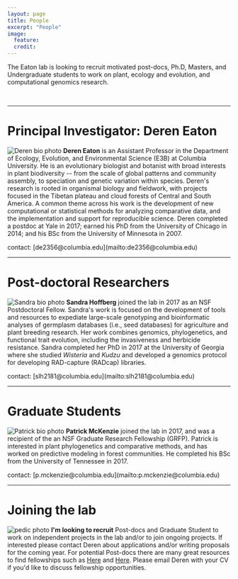 ```yaml
---
layout: page
title: People
excerpt: "People"
image:
  feature:
  credit:
---
```


The Eaton lab is looking to recruit motivated post-docs, Ph.D,
Masters, and Undergraduate students to work on plant, ecology and evolution,
and computational genomics research. 

<br>
<hr>
<h1 class="entry-subtitle" id="Principle Investigator">Principal Investigator: Deren Eaton</h1>
<p>
<img src="{{ site.url }}/images/Deren-photo4.png"
     class="people-photo" 
     alt="Deren bio photo">
<span style="font-weight:bold">Deren Eaton</span> 
is an Assistant Professor in the Department of Ecology, Evolution, 
and Environmental Science (E3B) at Columbia University. 
He is an evolutionary biologist and botanist with broad interests 
in plant biodiversity -- from the scale of global patterns and community 
assembly, to speciation and genetic variation within species. 
Deren's research is rooted in organismal biology and fieldwork, 
with projects focused in the Tibetan plateau and cloud forests of 
Central and South America. A common theme across his work
is the development of new computational or statistical methods 
for analyzing comparative data, and the implementation and 
support for reproducible science. Deren completed a 
postdoc at Yale in 2017; earned his PhD from the University
of Chicago in 2014; and his BSc from the University of Minnesota in 
2007.
</p>
contact: [de2356@columbia.edu](mailto:de2356@columbia.edu)

<br>
<hr>
<h1 class="entry-subtitle" id="Post-docs">Post-doctoral Researchers</h1>
<p>
<img src="{{ site.url }}/images/Sandra-photo3.png"
     class="people-photo" 
     alt="Sandra bio photo">
<span style="font-weight:bold">Sandra Hoffberg</span>
joined the lab in 2017 as an NSF Postdoctoral Fellow.
Sandra's work is focused on the development of tools and resources to 
expediate large-scale genotyping and bioinformatic analyses of 
germplasm databases (i.e., seed databases) for agriculture and 
plant breeding research. Her work combines genomics, phylogenetics, 
and functional trait evolution, including the invasiveness and 
herbicide resistance. Sandra completed her PhD in 2017 at the 
University of Georgia where she studied <i>Wisteria</i> and 
<i>Kudzu</i> and developed a genomics protocol for 
developing RAD-capture (RADcap) libraries. 
</p>
contact: [slh2181@columbia.edu](mailto:slh2181@columbia.edu)


<br>
<hr>
<h1 class="entry-subtitle" id="Graduate Students">Graduate Students</h1>
<p>
<img src="{{ site.url }}/images/Patrick-photo2.png"
     class="people-photo" 
     alt="Patrick bio photo">
<span style="font-weight:bold">Patrick McKenzie</span> 
joined the lab in 2017, and was a recipient of the 
an NSF Graduate Research Fellowship (GRFP). Patrick is interested in plant 
phylogenetics and comparative methods, and has worked on predictive modeling 
in forest communities. He completed his BSc from the University of Tennessee 
in 2017. 
</p>
contact: [p.mckenzie@columbia.edu](mailto:p.mckenzie@columbia.edu)


<br>
<hr>
<h1 class="entry-subtitle" id="#Joining-the-lab">Joining the lab</h1>
<p>
<img src="{{ site.url }}/images/bio-monbeigiana.jpg"
     class="people-photo" 
     alt="pedic photo">     
<span style="font-weight:bold">I'm looking to recruit</span>      
Post-docs and Graduate Student 
to work on independent projects in the lab and/or to join ongoing 
projects. If interested please contact Deren about applications 
and/or writing proposals for the coming year. For potential 
Post-docs there are many great resources to find fellowships 
such as 
<a href="http://mathbionerd.blogspot.com/2014/04/some-postdoctoral-fellowships-in-biology.html">Here</a> 
and <a href="http://people.ds.cam.ac.uk/dl384/Resources_Postdocs.html">Here</a>.
Please email Deren with your CV if you'd like to discuss
fellowship opportunities.
</p>